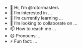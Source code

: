 - 👋 Hi, I’m @rotormasters
- 👀 I’m interested in ...
- 🌱 I’m currently learning ...
- 💞️ I’m looking to collaborate on ...
- 📫 How to reach me ...
- 😄 Pronouns: ...
- ⚡ Fun fact: ...

<!---
rotormasters/rotormasters is a ✨ special ✨ repository because its `README.md` (this file) appears on your GitHub profile.
You can click the Preview link to take a look at your changes.
--->
